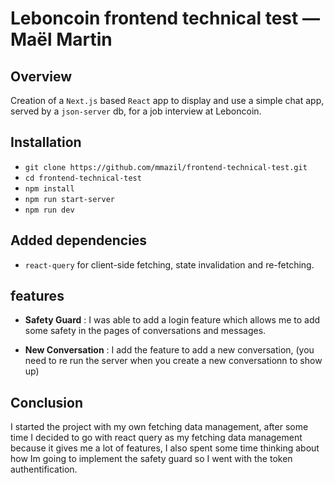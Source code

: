 # Leboncoin frontend technical test — Maël Martin

## Overview

Creation of a `Next.js` based `React` app to display and use a simple chat app, served by a `json-server` db, for a job interview at Leboncoin.

## Installation

- `git clone https://github.com/mmazil/frontend-technical-test.git`
- `cd frontend-technical-test`
- `npm install`
- `npm run start-server`
- `npm run dev`

## Added dependencies

- `react-query` for client-side fetching, state invalidation and re-fetching.

## features

- **Safety Guard** : I was able to add a login feature which allows me to add some safety in the pages of conversations and messages.

- **New Conversation** : I add the feature to add a new conversation, (you need to re run the server when you create a new conversationn to show up)

## Conclusion

I started the project with my own fetching data management, after some time I decided to go with react query as my fetching data management because it gives me a lot of features, I also spent some time thinking about how Im going to implement the safety guard so I went with the token authentification.